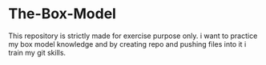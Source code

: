 # The-Box-Model

This repository is strictly made for exercise purpose only. i want to practice my box model knowledge and by creating repo and pushing files into it i train my git skills.
